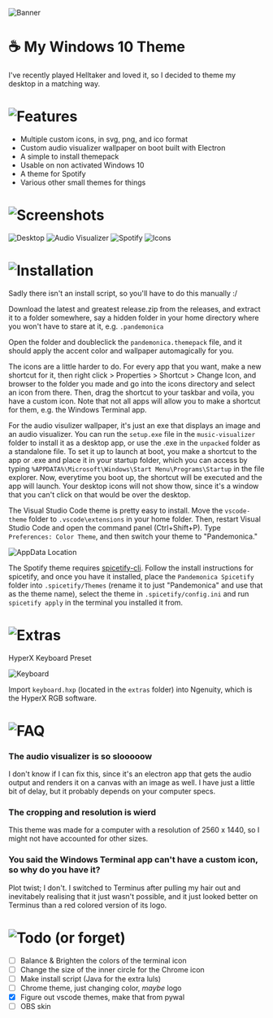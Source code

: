 ![Banner](readme_resources/banner.png)
# ☕ My Windows 10 Theme

I've recently played Helltaker and loved it, so I decided to theme my desktop in a matching way.


# ![Features](readme_resources/features.png)

- Multiple custom icons, in svg, png, and ico format
- Custom audio visualizer wallpaper on boot built with Electron
- A simple to install themepack
- Usable on non activated Windows 10
- A theme for Spotify
- Various other small themes for things


# ![Screenshots](readme_resources/screenshots.png)

![Desktop](screenshots/desktop.png)
![Audio Visualizer](screenshots/audio_vis.gif)
![Spotify](screenshots/spotify.png)
![Icons](screenshots/icons.png)


# ![Installation](readme_resources/installation.png)

Sadly there isn't an install script, so you'll have to do this manually :/

Download the latest and greatest release.zip from the releases, and extract it to a folder somewhere, say a hidden folder in your home directory where you won't have to stare at it, e.g. `.pandemonica`

Open the folder and doubleclick the `pandemonica.themepack` file, and it should apply the accent color and wallpaper automagically for you.

The icons are a little harder to do. For every app that you want, make a new shortcut for it, then right click > Properties > Shortcut > Change Icon, and browser to the folder you made and go into the icons directory and select an icon from there. Then, drag the shortcut to your taskbar and voila, you have a custom icon. Note that not all apps will allow you to make a shortcut for them, e.g. the Windows Terminal app.

For the audio visulizer wallpaper, it's just an exe that displays an image and an audio visualizer. You can run the `setup.exe` file in the `music-visualizer` folder to install it as a desktop app, or use the .exe in the `unpacked` folder as a standalone file. To set it up to launch at boot, you make a shortcut to the app or .exe and place it in your startup folder, which you can access by typing `%APPDATA%\Microsoft\Windows\Start Menu\Programs\Startup` in the file explorer. Now, everytime you boot up, the shortcut will be executed and the app will launch. Your desktop icons will not show thow, since it's a window that you can't click on that would be over the desktop.

The Visual Studio Code theme is pretty easy to install. Move the `vscode-theme` folder to `.vscode\extensions` in your home folder. Then, restart Visual Studio Code and open the command panel (Ctrl+Shift+P). Type `Preferences: Color Theme`, and then switch your theme to "Pandemonica."

![AppData Location](screenshots/appdata.png)

The Spotify theme requires [spicetify-cli](https://github.com/khanhas/spicetify-cli). Follow the install instructions for spicetify, and once you have it installed, place the `Pandemonica Spicetify` folder into `.spicetify/Themes` (rename it to just "Pandemonica" and use that as the theme name), select the theme in `.spicetify/config.ini` and run `spicetify apply` in the terminal you installed it from.


# ![Extras](readme_resources/extras.png)

HyperX Keyboard Preset

![Keyboard](screenshots/keyboard.png)

Import `keyboard.hxp` (located in the `extras` folder) into Ngenuity, which is the HyperX RGB software.


# ![FAQ](readme_resources/faq.png)

### The audio visualizer is so slooooow

I don't know if I can fix this, since it's an electron app that gets the audio output and renders it on a canvas with an image as well. I have just a little bit of delay, but it probably depends on your computer specs.

### The cropping and resolution is wierd

This theme was made for a computer with a resolution of 2560 x 1440, so I might not have accounted for other sizes.

### You said the Windows Terminal app can't have a custom icon, so why do you have it?

Plot twist; I don't. I switched to Terminus after pulling my hair out and inevitabely realising that it just wasn't possible, and it just looked better on Terminus than a red colored version of its logo.


# ![Todo (or forget)](readme_resources/todo.png)

- [ ] Balance & Brighten the colors of the terminal icon
- [ ] Change the size of the inner circle for the Chrome icon
- [ ] Make install script (Java for the extra luls)
- [ ] Chrome theme, just changing color, *maybe* logo
- [x] Figure out vscode themes, make that from pywal
- [ ] OBS skin